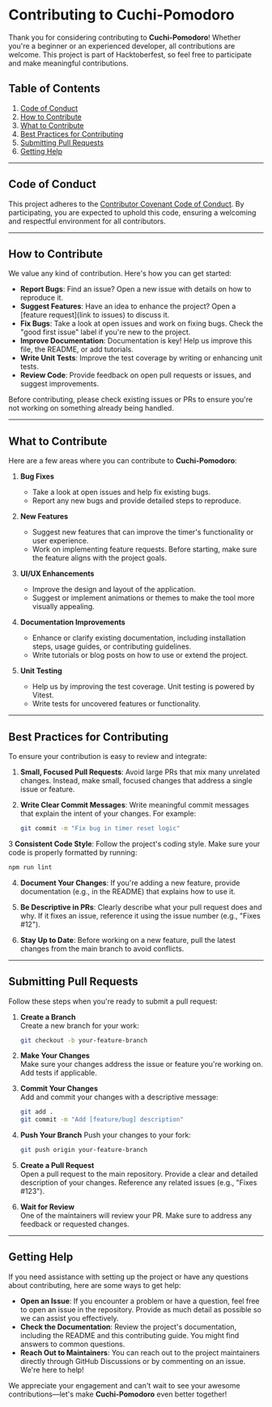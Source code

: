 # Contributing to Cuchi-Pomodoro

Thank you for considering contributing to **Cuchi-Pomodoro**! Whether you're a beginner or an experienced developer, all contributions are welcome. This project is part of Hacktoberfest, so feel free to participate and make meaningful contributions.

## Table of Contents
1. [Code of Conduct](#code-of-conduct)
2. [How to Contribute](#how-to-contribute)
3. [What to Contribute](#what-to-contribute)
4. [Best Practices for Contributing](#best-practices-for-contributing)
5. [Submitting Pull Requests](#submitting-pull-requests)
6. [Getting Help](#getting-help)

---

## Code of Conduct
This project adheres to the [Contributor Covenant Code of Conduct](CODE_OF_CONDUCT.md). By participating, you are expected to uphold this code, ensuring a welcoming and respectful environment for all contributors.

---

## How to Contribute

We value any kind of contribution. Here's how you can get started:

- **Report Bugs**: Find an issue? Open a new issue with details on how to reproduce it.
- **Suggest Features**: Have an idea to enhance the project? Open a [feature request](link to issues) to discuss it.
- **Fix Bugs**: Take a look at open issues and work on fixing bugs. Check the "good first issue" label if you're new to the project.
- **Improve Documentation**: Documentation is key! Help us improve this file, the README, or add tutorials.
- **Write Unit Tests**: Improve the test coverage by writing or enhancing unit tests.
- **Review Code**: Provide feedback on open pull requests or issues, and suggest improvements.

Before contributing, please check existing issues or PRs to ensure you're not working on something already being handled.

---

## What to Contribute

Here are a few areas where you can contribute to **Cuchi-Pomodoro**:

1. **Bug Fixes**
   - Take a look at open issues and help fix existing bugs.
   - Report any new bugs and provide detailed steps to reproduce.

2. **New Features**
   - Suggest new features that can improve the timer's functionality or user experience.
   - Work on implementing feature requests. Before starting, make sure the feature aligns with the project goals.

3. **UI/UX Enhancements**
   - Improve the design and layout of the application.
   - Suggest or implement animations or themes to make the tool more visually appealing.

4. **Documentation Improvements**
   - Enhance or clarify existing documentation, including installation steps, usage guides, or contributing guidelines.
   - Write tutorials or blog posts on how to use or extend the project.

5. **Unit Testing**
   - Help us by improving the test coverage. Unit testing is powered by Vitest.
   - Write tests for uncovered features or functionality.

----

## Best Practices for Contributing

To ensure your contribution is easy to review and integrate:

1. **Small, Focused Pull Requests**: 
   Avoid large PRs that mix many unrelated changes. Instead, make small, focused changes that address a single issue or feature.

2. **Write Clear Commit Messages**: 
   Write meaningful commit messages that explain the intent of your changes. For example:  
   ```bash
   git commit -m "Fix bug in timer reset logic"
   ```

3 **Consistent Code Style**: Follow the project's coding style. Make sure your code is properly formatted by running:
   ```bash
   npm run lint
   ```
4. **Document Your Changes**: If you're adding a new feature, provide documentation (e.g., in the README) that explains how to use it.

5. **Be Descriptive in PRs**: Clearly describe what your pull request does and why. If it fixes an issue, reference it using the issue number (e.g., "Fixes #12").

6. **Stay Up to Date**: Before working on a new feature, pull the latest changes from the main branch to avoid conflicts.

----

## Submitting Pull Requests

Follow these steps when you're ready to submit a pull request:

1. **Create a Branch**  
   Create a new branch for your work:
   ```bash
   git checkout -b your-feature-branch
   ```

2. **Make Your Changes**  
   Make sure your changes address the issue or feature you're working on. Add tests if applicable.

3. **Commit Your Changes**  
   Add and commit your changes with a descriptive message:
   ```bash
   git add .
   git commit -m "Add [feature/bug] description"
   ```

4. **Push Your Branch**
   Push your changes to your fork:
   ```bash
   git push origin your-feature-branch
    ```

5. **Create a Pull Request**  
   Open a pull request to the main repository. Provide a clear and detailed description of your changes. Reference any related issues (e.g., "Fixes #123").

6. **Wait for Review**  
   One of the maintainers will review your PR. Make sure to address any feedback or requested changes.

-----

## Getting Help

If you need assistance with setting up the project or have any questions about contributing, here are some ways to get help:

- **Open an Issue**: If you encounter a problem or have a question, feel free to open an issue in the repository. Provide as much detail as possible so we can assist you effectively.
- **Check the Documentation**: Review the project's documentation, including the README and this contributing guide. You might find answers to common questions.
- **Reach Out to Maintainers**: You can reach out to the project maintainers directly through GitHub Discussions or by commenting on an issue. We're here to help!

We appreciate your engagement and can't wait to see your awesome contributions—let's make **Cuchi-Pomodoro** even better together!
